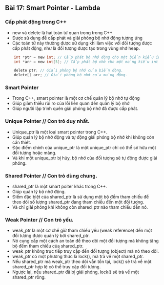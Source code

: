 ## Bài 17: Smart Pointer - Lambda

### Cấp phát động trong C++
-   new và delete là hai toán tử quan trọng trong C++
-   Được sủ dụng để cấp phát và giải phóng bộ nhớ động tương ứng
-   Các toán tử này thường được sử dụng khi làm việc với đối tượng được cấp phát động, như là đối tượng được tạo trong vùng nhớ heap.

```C
    int *ptr = new int; // Cấp phát bộ nhớ động cho một biến kiểu int
    int *arr = new int[5]; // Cấp phát bộ nhớ cho một mảng kiểu int với 5 phần tử

    delete ptr; // Giải phóng bộ nhớ của biến động.
    delete[] arr; // Giải phóng bộ nhớ của mảng động.
```

### Smart Pointer
-   Trong C++, smart pointer là một cơ chế quản lý bộ nhớ tự động
-   Giúp giảm thiểu rủi ro của lỗi liên quan đến quản lý bộ nhớ
-   Giúp người lập trình quên giải phóng bộ nhớ đã được cấp phát.

### Unique Pointer // Con trỏ duy nhất.
-   Unique_ptr là một loại smart pointer trong C++.
-   Giúp quản lý bộ nhớ động và tự động giải phóng bộ nhớ khi không còn cần thiết.
-   Đặc điểm chính của unique_ptr là một unique_ptr chỉ có thể sở hữu một đối tượng hoặc mảng.
-   Và khi một unique_ptr bị hủy, bộ nhớ của đối tượng sẽ tự động được giải phóng.

### Shared Pointer // Con trỏ dùng chung.
-   shared_ptr là một smart poiter khác trong C++.
-   Giúp quản lý bộ nhớ động.
-   Điểm đặc biệt của shared_ptr là sử dụng một bộ đếm tham chiếu để theo dõi số lượng shared_ptr đang tham chiếu đến một đối tượng.
-   Và chỉ giải phóng khi không còn shared_ptr nào tham chiếu đến nó.

### Weak Pointer // Con trỏ yếu.
-   weak_ptr là một cơ chế giữ tham chiếu yếu (weak reference) đến một đối tượng được quản lý bởi shared_ptr.
-   Nó cung cấp một cách an toàn để theo dõi một đối tượng mà không tăng bộ đếm tham chiếu của shared_ptr.
-   weak_ptr không trực tiếp truy cập đến đối tượng (object) mà nó theo dõi.
-   weak_ptr có một phương thức là lock(), mà trả về một shared_ptr.
-   Nếu shared_ptr mà weak_ptr theo dõi vẫn tồn tại, lock() sẽ trả về một shared_ptr hợp lệ có thể truy cập đối tượng.
-   Ngược lại, nếu shared_ptr đã bị giải phóng, lock() sẽ trả về một shared_ptr rỗng.
